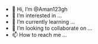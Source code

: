 - 👋 Hi, I’m @Aman123gh
- 👀 I’m interested in ...
- 🌱 I’m currently learning ...
- 💞️ I’m looking to collaborate on ...
- 📫 How to reach me ...

<!---
Aman123gh/Aman123gh is a ✨ special ✨ repository because its `README.md` (this file) appears on your GitHub profile.
You can click the Preview link to take a look at your changes.
--->
